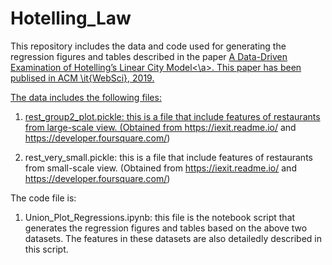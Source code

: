# Hotelling_Law

This repository includes the data and code used for generating the regression figures and tables described in the paper <a href="https://dl.acm.org/citation.cfm?id=3326020">A Data-Driven Examination of Hotelling’s Linear City Model<\a>. This paper has been publised in ACM \it{WebSci}, 2019.

The data includes the following files: 

1. rest_group2_plot.pickle: this is a file that include features of restaurants from large-scale view. (Obtained from https://iexit.readme.io/ and https://developer.foursquare.com/)

2. rest_very_small.pickle: this is a file that include features of restaurants from small-scale view. (Obtained from https://iexit.readme.io/ and https://developer.foursquare.com/)


The code file is:

1. Union_Plot_Regressions.ipynb: this file is the notebook script that generates the regression figures and tables based on the above two datasets. The features in these datasets are also detailedly described in this script.
